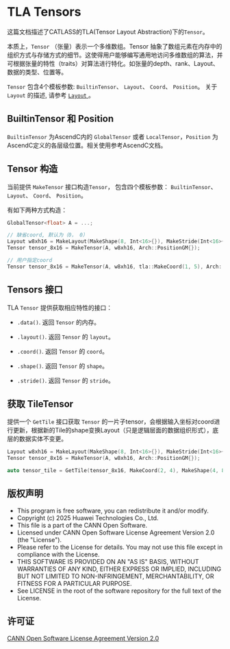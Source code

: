 # TLA Tensors

这篇文档描述了CATLASS的TLA(Tensor Layout Abstraction)下的`Tensor`。

本质上，`Tensor` （张量）表示一个多维数组。Tensor 抽象了数组元素在内存中的组织方式与存储方式的细节。这使得用户能够编写通用地访问多维数组的算法，并可根据张量的特性（traits）对算法进行特化。如张量的depth、rank、Layout、数据的类型、位置等。

`Tensor` 包含4个模板参数: `BuiltinTensor`、 `Layout`、 `Coord`、 `Position`。
关于 `Layout` 的描述, 请参考 [ `Layout` ](./01_layout.md)。

## BuiltinTensor 和 Position

`BuiltinTensor` 为AscendC内的 `GlobalTensor` 或者 `LocalTensor`，`Position` 为AscendC定义的各层级位置。相关使用参考AscendC文档。

## Tensor 构造

当前提供 `MakeTensor` 接口构造`Tensor`， 包含四个模板参数： `BuiltinTensor`、 `Layout`、 `Coord`、 `Position`。

有如下两种方式构造：

```cpp
GlobalTensor<float> A = ...;

// 缺省coord, 默认为（0， 0）
Layout w8xh16 = MakeLayout(MakeShape(8, Int<16>{}), MakeStride(Int<16>{},Int< 1>{}));
Tensor tensor_8x16 = MakeTensor(A, w8xh16, Arch::PositionGM{});

// 用户指定coord
Tensor tensor_8x16 = MakeTensor(A, w8xh16, tla::MakeCoord(1, 5), Arch::PositionGM{});
```

## Tensors 接口

TLA `Tensor` 提供获取相应特性的接口：

* `.data()`. 返回 `Tensor` 的内存。

* `.layout()`. 返回 `Tensor` 的 `layout`。

* `.coord()`. 返回 `Tensor` 的 `coord`。

* `.shape()`. 返回 `Tensor` 的 `shape`。

* `.stride()`. 返回 `Tensor` 的 `stride`。

## 获取 TileTensor

提供一个 `GetTile` 接口获取 `Tensor` 的一片子tensor，会根据输入坐标对coord进行更新，根据新的Tile的shape变换Layout（只是逻辑层面的数据组织形式），底层的数据实体不变更。

```cpp
Layout w8xh16 = MakeLayout(MakeShape(8, Int<16>{}), MakeStride(Int<16>{},Int< 1>{}));
Tensor tensor_8x16 = MakeTensor(A, w8xh16, Arch::PositionGM{});

auto tensor_tile = GetTile(tensor_8x16, MakeCoord(2, 4), MakeShape(4, 8)); // (4,8):(_16,_1)
```

## 版权声明
 * This program is free software, you can redistribute it and/or modify.
 * Copyright (c) 2025 Huawei Technologies Co., Ltd.
 * This file is a part of the CANN Open Software.
 * Licensed under CANN Open Software License Agreement Version 2.0 (the "License").
 * Please refer to the License for details. You may not use this file except in compliance with the License.
 * THIS SOFTWARE IS PROVIDED ON AN "AS IS" BASIS, WITHOUT WARRANTIES OF ANY KIND, EITHER EXPRESS OR IMPLIED, INCLUDING BUT NOT LIMITED TO NON-INFRINGEMENT, MERCHANTABILITY, OR FITNESS FOR A PARTICULAR PURPOSE.
 * See LICENSE in the root of the software repository for the full text of the License.

## 许可证
[CANN Open Software License Agreement Version 2.0](../LICENSE)
